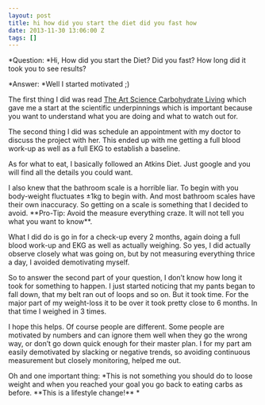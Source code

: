 ```yaml
---
layout: post
title: hi how did you start the diet did you fast how
date: 2013-11-30 13:06:00 Z
tags: []
---
```

*Question: *Hi, How did you start the Diet? Did you fast? How long did it took you to see results?

*Answer: *Well I started motivated ;)

The first thing I did was read [The Art Science Carbohydrate Living](http://www.amazon.com/The-Art-Science-Carbohydrate-Living/dp/0983490708) which gave me a start at the scientific underpinnings which is important because you want to understand what you are doing and what to watch out for.

The second thing I did was schedule an appointment with my doctor to discuss the project with her. This ended up with me getting a full blood work-up as well as a full EKG to establish a baseline.

As for what to eat, I basically followed an Atkins Diet. Just google and you will find all the details you could want.

I also knew that the bathroom scale is a horrible liar. To begin with you body-weight fluctuates ±1kg to begin with. And most bathroom scales have their own inaccuracy. So getting on a scale is something that I decided to avoid. \*\*Pro-Tip: Avoid the measure everything craze. It will not tell you what you want to know\*\*.

What I did do is go in for a check-up every 2 months, again doing a full blood work-up and EKG as well as actually weighing. So yes, I did actually observe closely what was going on, but by not measuring everything thrice a day, I avoided demotivating myself.

So to answer the second part of your question, I don’t know how long it took for something to happen. I just started noticing that my pants began to fall down, that my belt ran out of loops and so on. But it took time. For the major part of my weight-loss it to be over it took pretty close to 6 months. In that time I weighed in 3 times.

I hope this helps. Of course people are different. Some people are motivated by numbers and can ignore them well when they go the wrong way, or don’t go down quick enough for their master plan. I for my part am easily demotivated by slacking or negative trends, so avoiding continuous measurement but closely monitoring, helped me out.

Oh and one important thing: \*This is not something you should do to loose weight and when you reached your goal you go back to eating carbs as before. \*\*This is a lifestyle change!\*\* \*

